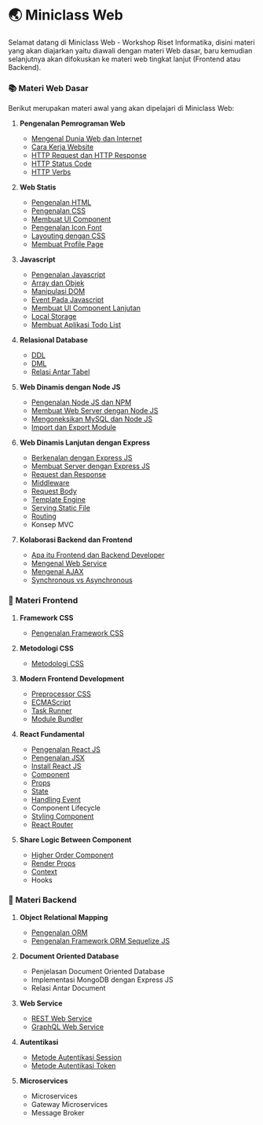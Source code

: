 # :earth_asia: Miniclass Web

Selamat datang di Miniclass Web - Workshop Riset Informatika,
disini materi yang akan diajarkan yaitu diawali dengan materi Web dasar, baru kemudian selanjutnya akan difokuskan ke materi web tingkat lanjut (Frontend atau Backend).

### :books: Materi Web Dasar

Berikut merupakan materi awal yang akan dipelajari di Miniclass Web:

1.  **Pengenalan Pemrograman Web**

    - [Mengenal Dunia Web dan Internet](dasar/topik1/dunia-fana.md)
    - [Cara Kerja Website](dasar/topik1/cara-kerja-website.md)
    - [HTTP Request dan HTTP Response](dasar/topik1/http-request-dan-response.md)
    - [HTTP Status Code](dasar/topik1/http-status-code.md)
    - [HTTP Verbs](dasar/topik1/http-verbs.md)

2.  **Web Statis**

    - [Pengenalan HTML](dasar/topik2/pengenalan-html.md)
    - [Pengenalan CSS](dasar/topik2/pengenalan-css.md)
    - [Membuat UI Component](dasar/topik2/ui-component.md)
    - [Pengenalan Icon Font](dasar/topik2/font-icon.md)
    - [Layouting dengan CSS](dasar/topik2/layouting-dengan-css.md)
    - [Membuat Profile Page](dasar/topik2/membuat-profile-page.md)

3.  **Javascript**

    - [Pengenalan Javascript](dasar/topik3/pengenalan-javascript.md)
    - [Array dan Objek](dasar/topik3/array-dan-objek.md)
    - [Manipulasi DOM](dasar/topik3/manipulasi-dom.md)
    - [Event Pada Javascript](dasar/topik3/event-pada-javascript.md)
    - [Membuat UI Component Lanjutan](dasar/topik3/ui-component-lanjutan.md)
    - [Local Storage](dasar/topik3/local-storage.md)
    - [Membuat Aplikasi Todo List](dasar/topik3/membuat-aplikasi-todo-list)

4.  **Relasional Database**

    - [DDL](dasar/topik4/DDL.md)
    - [DML](dasar/topik4/DML.md)
    - [Relasi Antar Tabel](dasar/topik4/relasi-antar-table.md)

5.  **Web Dinamis dengan Node JS**

    - [Pengenalan Node JS dan NPM](dasar/topik5/pengenalan-nodejs-dan-npm.md)
    - [Membuat Web Server dengan Node JS](dasar/topik5/membuat-web-server-dengan-nodejs.md)
    - [Mengoneksikan MySQL dan Node JS](dasar/topik5/mengoneksikan-mysql-dan-nodejs.md)
    - [Import dan Export Module](dasar/topik5/import-export-module.md)

6.  **Web Dinamis Lanjutan dengan Express**

    - [Berkenalan dengan Express JS](dasar/topik6/berkenalan-dengan-expressjs.md)
    - [Membuat Server dengan Express JS](dasar/topik6/membuat-server-dengan-expressjs.md)
    - [Request dan Response](dasar/topik6/request-dan-response.md)
    - [Middleware](dasar/topik6/middleware.md)
    - [Request Body](dasar/topik6/request-body.md)
    - [Template Engine](dasar/topik6/template-engine.md)
    - [Serving Static File](dasar/topik6/static-file-assets.md)
    - [Routing](dasar/topik6/routing.md)
    - Konsep MVC

7.  **Kolaborasi Backend dan Frontend**
    - [Apa itu Frontend dan Backend Developer](dasar/topik7/apa-itu-frontend-dan-backend-developer.md)
    - [Mengenal Web Service](dasar/topik7/mengenal-web-service.md)
    - [Mengenal AJAX](dasar/topik7/mengenal-ajax.md)
    - [Synchronous vs Asynchronous](dasar/topik5/synchronous-vs-asynchronous.md)

### :sunflower: Materi Frontend

1.  **Framework CSS**

    - [Pengenalan Framework CSS](front-end/topik1/pengenalan-framework-css.md)

2.  **Metodologi CSS**

    - [Metodologi CSS](front-end/topik2/pengenalan-metodologi-css.md)

3.  **Modern Frontend Development**

    - [Preprocessor CSS](front-end/topik3/preprocessor-css.md)
    - [ECMAScript](front-end/topik3/ecmascript.md)
    - [Task Runner](front-end/topik3/task-runner.md)
    - [Module Bundler](front-end/topik3/module-bundler.md)

4.  **React Fundamental**

    - [Pengenalan React JS](front-end/topik4/pengenalan-reactjs.md)
    - [Pengenalan JSX](front-end/topik4/pengenalan-jsx.md)
    - [Install React JS](front-end/topik4/install-reactjs.md)
    - [Component](front-end/topik4/component.md)
    - [Props](front-end/topik4/props.md)
    - [State](front-end/topik4/state.md)
    - [Handling Event](front-end/topik4/handling-event.md)
    - Component Lifecycle
    - [Styling Component](front-end/topik4/styling-component.md)
    - [React Router](front-end/topik4/react-router.md)

5.  **Share Logic Between Component**
    - [Higher Order Component](front-end/topik5/higher-order-component.md)
    - [Render Props](front-end/topik5/render-props.md)
    - [Context](front-end/topik5/context.md)
    - Hooks

### :japanese_ogre: Materi Backend

1.  **Object Relational Mapping**

    - [Pengenalan ORM](back-end/topik1/pengenalan-orm.md)
    - [Pengenalan Framework ORM Sequelize JS](back-end/topik1/pengenalan-framework-orm-sequelize-js.md)

2.  **Document Oriented Database**

    - Penjelasan Document Oriented Database
    - Implementasi MongoDB dengan Express JS
    - Relasi Antar Document

3.  **Web Service**

    - [REST Web Service](back-end/topik3/rest-web-service.md)
    - [GraphQL Web Service](back-end/topik3/graphql-web-service.md)

4.  **Autentikasi**

    - [Metode Autentikasi Session](back-end/topik4/metode-autentikasi-session.md)
    - [Metode Autentikasi Token](back-end/topik4/metode-autentikasi-token.md)

5.  **Microservices**
    - Microservices
    - Gateway Microservices
    - Message Broker
